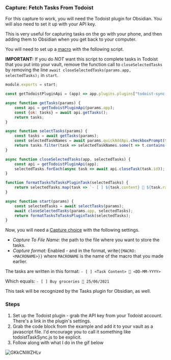 ### Capture: Fetch Tasks From Todoist
For this capture to work, you will need the Todoist plugin for Obsidian.
You will also need to set it up with your API key.

This is very useful for capturing tasks on the go with your phone, and then adding them to Obsidian when you get back to your computer.

You will need to set up a [macro](../Choices/MacroChoice.md) with the following script.

**IMPORTANT:** If you do _NOT_ want this script to complete tasks in Todoist that you put into your vault, remove the function call to ``closeSelectedTasks`` by removing the line `await closeSelectedTasks(params.app, selectedTasks);` in `start`.

````js
module.exports = start;

const getTodoistPluginApi = (app) => app.plugins.plugins["todoist-sync-plugin"].api;

async function getTasks(params) {
    const api = getTodoistPluginApi(params.app);
    const {ok: tasks} = await api.getTasks();
    return tasks;
}

async function selectTasks(params) {
    const tasks = await getTasks(params);
    const selectedTaskNames = await params.quickAddApi.checkboxPrompt(tasks.map(task => task.content));
    return tasks.filter(task => selectedTaskNames.some(t => t.contains(task.content)));
}

async function closeSelectedTasks(app, selectedTasks) {
    const api = getTodoistPluginApi(app);
    selectedTasks.forEach(async task => await api.closeTask(task.id));
}

function formatTasksToTasksPluginTask(selectedTasks) {
    return selectedTasks.map(task => `- [ ] ${task.content} 📅 ${task.rawDatetime.format("YYYY-MM-DD")}`).join("\n");
}

async function start(params) {
    const selectedTasks = await selectTasks(params);
    await closeSelectedTasks(params.app, selectedTasks);
    return formatTasksToTasksPluginTask(selectedTasks);
}
````

Now, you will need a [Capture choice](docs/Choices/CaptureChoice.md) with the following settings.

- _Capture To File Name:_ the path to the file where you want to store the tasks.
- _Capture format:_ Enabled - and in the format, write``{{MACRO:<MACRONAME>}}`` where `MACRONAME` is the name of the macro that you made earlier.

The tasks are written in this format:
``- [ ] <Task Content> 📆 <DD-MM-YYYY>``

Which equals: ``- [ ] Buy groceries 📆 25/06/2021``

This task will be recognized by the Tasks plugin for Obsidian, as well.

### Steps
1. Set up the Todoist plugin - grab the API key from your Todoist account. There's a link in the plugin's settings.
2. Grab the code block from the example and add it to your vault as a javascript file. I'd encourage you to call it something like todoistTaskSync.js to be explicit.
3. Follow along with what I do in the gif below

![GKkCNWZHLv](https://user-images.githubusercontent.com/29108628/123500983-26ad2880-d642-11eb-9e45-b537271312d1.gif)

